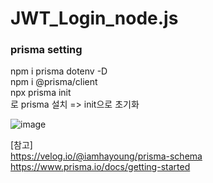 # JWT_Login_node.js

### prisma setting 

npm i prisma dotenv -D <br>
npm i @prisma/client <br>
npx prisma init <br>
로 prisma 설치 => init으로 초기화 

![image](https://github.com/hwnooy/JWT_Login_node.js/assets/93791124/418a683c-07f6-4304-accb-d0e760ff61d6)

[참고] <br>
https://velog.io/@iamhayoung/prisma-schema  <br>
https://www.prisma.io/docs/getting-started <br>

